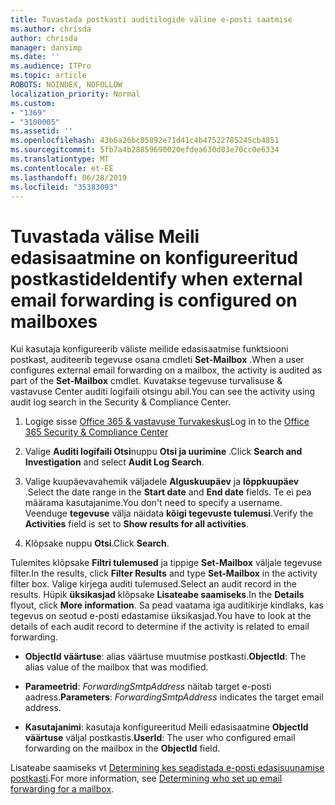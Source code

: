 ```yaml
---
title: Tuvastada postkasti auditilogide väline e-posti saatmise
ms.author: chrisda
author: chrisda
manager: dansimp
ms.date: ''
ms.audience: ITPro
ms.topic: article
ROBOTS: NOINDEX, NOFOLLOW
localization_priority: Normal
ms.custom:
- "1369"
- "3100005"
ms.assetid: ''
ms.openlocfilehash: 43b6a26bc05892e71d41c4b47522785245cb4851
ms.sourcegitcommit: 5fb7a4b28859690020efdea630d03e70cc0e6334
ms.translationtype: MT
ms.contentlocale: et-EE
ms.lasthandoff: 06/28/2019
ms.locfileid: "35383093"
---
```

# <a name="identify-when-external-email-forwarding-is-configured-on-mailboxes"></a><span data-ttu-id="9a1d7-102">Tuvastada välise Meili edasisaatmine on konfigureeritud postkastide</span><span class="sxs-lookup"><span data-stu-id="9a1d7-102">Identify when external email forwarding is configured on mailboxes</span></span>

<span data-ttu-id="9a1d7-103">Kui kasutaja konfigureerib väliste meilide edasisaatmise funktsiooni postkast, auditeerib tegevuse osana cmdleti **Set-Mailbox** .</span><span class="sxs-lookup"><span data-stu-id="9a1d7-103">When a user configures external email forwarding on a mailbox, the activity is audited as part of the **Set-Mailbox** cmdlet.</span></span> <span data-ttu-id="9a1d7-104">Kuvatakse tegevuse turvalisuse & vastavuse Center auditi logifaili otsingu abil.</span><span class="sxs-lookup"><span data-stu-id="9a1d7-104">You can see the activity using audit log search in the Security & Compliance Center.</span></span>

1. <span data-ttu-id="9a1d7-105">Logige sisse [Office 365 & vastavuse Turvakeskus](https://protection.office.com/)</span><span class="sxs-lookup"><span data-stu-id="9a1d7-105">Log in to the [Office 365 Security & Compliance Center](https://protection.office.com/)</span></span>

2. <span data-ttu-id="9a1d7-106">Valige **Auditi logifaili Otsi**nuppu **Otsi ja uurimine** .</span><span class="sxs-lookup"><span data-stu-id="9a1d7-106">Click **Search and Investigation** and select **Audit Log Search**.</span></span>

3. <span data-ttu-id="9a1d7-107">Valige kuupäevavahemik väljadele **Alguskuupäev** ja **lõppkuupäev** .</span><span class="sxs-lookup"><span data-stu-id="9a1d7-107">Select the date range in the **Start date** and **End date** fields.</span></span> <span data-ttu-id="9a1d7-108">Te ei pea määrama kasutajanime.</span><span class="sxs-lookup"><span data-stu-id="9a1d7-108">You don't need to specify a username.</span></span> <span data-ttu-id="9a1d7-109">Veenduge **tegevuse** välja näidata **kõigi tegevuste tulemusi**.</span><span class="sxs-lookup"><span data-stu-id="9a1d7-109">Verify the **Activities** field is set to **Show results for all activities**.</span></span>

4. <span data-ttu-id="9a1d7-110">Klõpsake nuppu **Otsi**.</span><span class="sxs-lookup"><span data-stu-id="9a1d7-110">Click **Search**.</span></span>

<span data-ttu-id="9a1d7-111">Tulemites klõpsake **Filtri tulemused** ja tippige **Set-Mailbox** väljale tegevuse filter.</span><span class="sxs-lookup"><span data-stu-id="9a1d7-111">In the results, click **Filter Results** and type **Set-Mailbox** in the activity filter box.</span></span> <span data-ttu-id="9a1d7-112">Valige kirjega auditi tulemused.</span><span class="sxs-lookup"><span data-stu-id="9a1d7-112">Select an audit record in the results.</span></span> <span data-ttu-id="9a1d7-113">Hüpik **üksikasjad** klõpsake **Lisateabe saamiseks**.</span><span class="sxs-lookup"><span data-stu-id="9a1d7-113">In the **Details** flyout, click **More information**.</span></span> <span data-ttu-id="9a1d7-114">Sa pead vaatama iga auditikirje kindlaks, kas tegevus on seotud e-posti edastamise üksikasjad.</span><span class="sxs-lookup"><span data-stu-id="9a1d7-114">You have to look at the details of each audit record to determine if the activity is related to email forwarding.</span></span>

- <span data-ttu-id="9a1d7-115">**ObjectId väärtuse**: alias väärtuse muutmise postkasti.</span><span class="sxs-lookup"><span data-stu-id="9a1d7-115">**ObjectId**: The alias value of the mailbox that was modified.</span></span>

- <span data-ttu-id="9a1d7-116">**Parameetrid**: _ForwardingSmtpAddress_ näitab target e-posti aadress.</span><span class="sxs-lookup"><span data-stu-id="9a1d7-116">**Parameters**: _ForwardingSmtpAddress_ indicates the target email address.</span></span>

- <span data-ttu-id="9a1d7-117">**Kasutajanimi**: kasutaja konfigureeritud Meili edasisaatmine **ObjectId väärtuse** väljal postkastis.</span><span class="sxs-lookup"><span data-stu-id="9a1d7-117">**UserId**: The user who configured email forwarding on the mailbox in the **ObjectId** field.</span></span>

<span data-ttu-id="9a1d7-118">Lisateabe saamiseks vt [Determining kes seadistada e-posti edasisuunamise postkasti](https://docs.microsoft.com/office365/securitycompliance/auditing-troubleshooting-scenarios#determining-who-set-up-email-forwarding-for-a-mailbox).</span><span class="sxs-lookup"><span data-stu-id="9a1d7-118">For more information, see [Determining who set up email forwarding for a mailbox](https://docs.microsoft.com/office365/securitycompliance/auditing-troubleshooting-scenarios#determining-who-set-up-email-forwarding-for-a-mailbox).</span></span>
